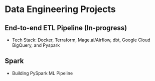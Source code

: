 # Data Engineering Projects

## End-to-end ETL Pipeline (In-progress)
- Tech Stack: Docker, Terraform, Mage.ai/Airflow, dbt, Google Cloud BigQuery, and Pyspark

## Spark
- Building PySpark ML Pipeline
